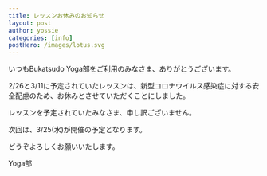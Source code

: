 ```yaml
---
title: レッスンお休みのお知らせ
layout: post
author: yossie
categories: [info]
postHero: /images/lotus.svg
---
```


いつもBukatsudo Yoga部をご利用のみなさま、ありがとうございます。

2/26と3/11に予定されていたレッスンは、新型コロナウイルス感染症に対する安全配慮のため、お休みとさせていただくことにしました。

レッスンを予定されていたみなさま、申し訳ございません。

次回は、3/25(水)が開催の予定となります。

どうぞよろしくお願いいたします。

Yoga部
